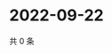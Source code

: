 # 2022-09-22

共 0 条

<!-- BEGIN WEIBO -->
<!-- 最后更新时间 Thu Sep 22 2022 21:47:10 GMT+0800 (China Standard Time) -->

<!-- END WEIBO -->

